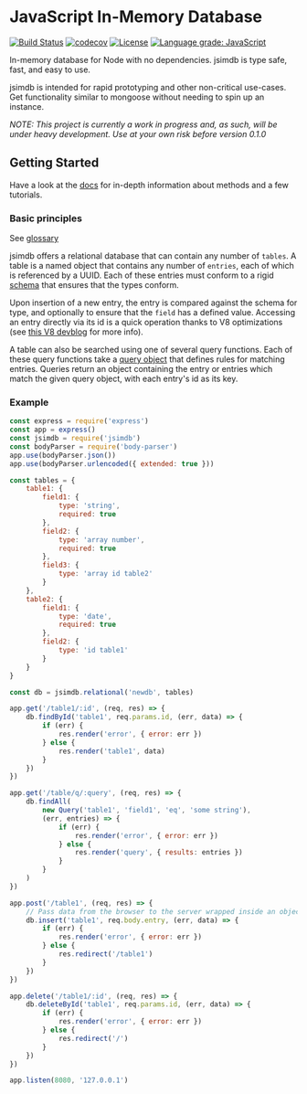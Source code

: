 # JavaScript In-Memory Database

[![Build Status](https://travis-ci.org/jechasteen/jsimdb.svg?branch=master)](https://travis-ci.org/jechasteen/jsimdb) [![codecov](https://codecov.io/gh/jechasteen/jsimdb/branch/master/graph/badge.svg)](https://codecov.io/gh/jechasteen/jsimdb) [![License](https://img.shields.io/badge/License-BSD%203--Clause-blue.svg)](https://opensource.org/licenses/BSD-3-Clause) [![Language grade: JavaScript](https://img.shields.io/lgtm/grade/javascript/g/jechasteen/jsimdb.svg?logo=lgtm&logoWidth=18)](https://lgtm.com/projects/g/jechasteen/jsimdb/context:javascript)

In-memory database for Node with no dependencies.
jsimdb is type safe, fast, and easy to use.

jsimdb is intended for rapid prototyping and other non-critical use-cases.
Get functionality similar to mongoose without needing to spin up an instance.

*NOTE: This project is currently a work in progress and, as such, will be under heavy development. Use at your own risk before version 0.1.0*

## Getting Started

Have a look at the [docs](https://jechasteen.github.io/jsimdb) for in-depth information about methods and a few tutorials.

### Basic principles

See [glossary](https://jechasteen.github.io/jsimdb/tutorial-glossary.html)

jsimdb offers a relational database that can contain any number of `tables`.
A table is a named object that contains any number of `entries`, each of which is referenced by a UUID.
Each of these entries must conform to a rigid [schema](https://jechasteen.github.io/jsimdb/tutorial-schemas.html) that ensures that the types conform.

Upon insertion of a new entry, the entry is compared against the schema for type, and optionally to ensure that the `field` has a defined value.
Accessing an entry directly via its id is a quick operation thanks to V8 optimizations (see [this V8 devblog](https://v8.dev/blog/fast-properties) for more info).

A table can also be searched using one of several query functions.
Each of these query functions take a [query object](https://jechasteen.github.io/jsimdb/tutorial-queries.html) that defines rules for matching entries.
Queries return an object containing the entry or entries which match the given query object, with each entry's id as its key.

### Example

```javascript
const express = require('express')
const app = express()
const jsimdb = require('jsimdb')
const bodyParser = require('body-parser')
app.use(bodyParser.json())
app.use(bodyParser.urlencoded({ extended: true }))

const tables = {
    table1: {
        field1: {
            type: 'string',
            required: true
        },
        field2: {
            type: 'array number',
            required: true
        },
        field3: {
            type: 'array id table2'
        }
    },
    table2: {
        field1: {
            type: 'date',
            required: true
        },
        field2: {
            type: 'id table1'
        }
    }
}

const db = jsimdb.relational('newdb', tables)

app.get('/table1/:id', (req, res) => {
    db.findById('table1', req.params.id, (err, data) => {
        if (err) {
            res.render('error', { error: err })
        } else {
            res.render('table1', data)
        }
    })
})

app.get('/table/q/:query', (req, res) => {
    db.findAll(
        new Query('table1', 'field1', 'eq', 'some string'),
        (err, entries) => {
            if (err) {
                res.render('error', { error: err })
            } else {
                res.render('query', { results: entries })
            }
        }
    )
})

app.post('/table1', (req, res) => {
    // Pass data from the browser to the server wrapped inside an object named entry attached to the request body
    db.insert('table1', req.body.entry, (err, data) => {
        if (err) {
            res.render('error', { error: err })
        } else {
            res.redirect('/table1')
        }
    })
})

app.delete('/table1/:id', (req, res) => {
    db.deleteById('table1', req.params.id, (err, data) => {
        if (err) {
            res.render('error', { error: err })
        } else {
            res.redirect('/')
        }
    })
})

app.listen(8080, '127.0.0.1')
```
